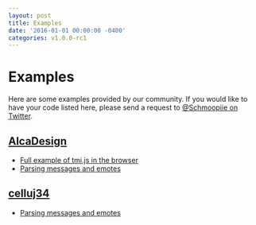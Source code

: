 ```yaml
---
layout: post
title: Examples
date: '2016-01-01 00:00:00 -0400'
categories: v1.0.0-rc1
---
```


# Examples

Here are some examples provided by our community. If you would like to have your code listed here, please send a request to [@Schmoopiie on Twitter](https://twitter.com/Schmoopiie).

## [AlcaDesign](https://github.com/AlcaDesign)

* [Full example of tmi.js in the browser](https://gist.github.com/AlcaDesign/742d8cb82e3e93ad4205)
* [Parsing messages and emotes](https://github.com/Schmoopiie/tmi.js/issues/11#issuecomment-116459845)

## [celluj34](https://github.com/celluj34)

* [Parsing messages and emotes](https://github.com/Schmoopiie/tmi.js/issues/11#issuecomment-117426676)

